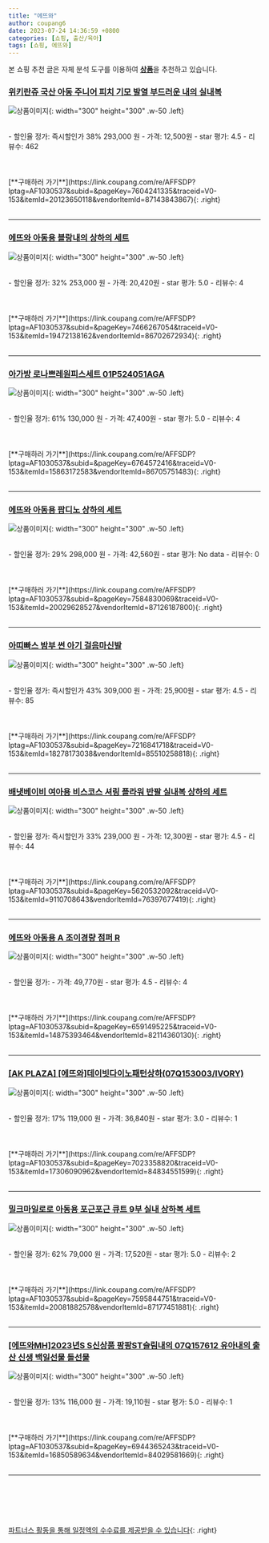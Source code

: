 ```yaml
---
title: "에뜨와"
author: coupang6
date: 2023-07-24 14:36:59 +0800
categories: [쇼핑, 출산/육아]
tags: [쇼핑, 에뜨와]
---
```


본 쇼핑 추천 글은 자체 분석 도구를 이용하여 [**상품**](https://link.coupang.com/a/bao1ui)을 추천하고 있습니다.

### [위키란쥬 국산 아동 주니어 피치 기모 발열 부드러운 내의 실내복](https://link.coupang.com/re/AFFSDP?lptag=AF1030537&subid=&pageKey=7604241335&traceid=V0-153&itemId=20123650118&vendorItemId=87143843867)

![상품이미지](https://thumbnail6.coupangcdn.com/thumbnails/remote/230x230ex/image/vendor_inventory/c9de/d2d2aa390788c2ad7fbfe5864108155f450f2840062857f17852e03f97a5.png){: width="300" height="300" .w-50 .left}


<br>
- 할인율 정가: 즉시할인가 38%  293,000   원
- 가격: 12,500원
- star 평가: 4.5
- 리뷰수: 462
<br>
<br>
<br>
<br>
[**구매하러 가기**](https://link.coupang.com/re/AFFSDP?lptag=AF1030537&subid=&pageKey=7604241335&traceid=V0-153&itemId=20123650118&vendorItemId=87143843867){: .right}
<br>
<br>

---

### [에뜨와 아동용 블랑내의 상하의 세트](https://link.coupang.com/re/AFFSDP?lptag=AF1030537&subid=&pageKey=7466267054&traceid=V0-153&itemId=19472138162&vendorItemId=86702672934)

![상품이미지](https://thumbnail8.coupangcdn.com/thumbnails/remote/230x230ex/image/retail/images/2023/07/27/11/4/595ba4c8-b4cd-44b6-afba-af8e5c0f2f2b.jpg){: width="300" height="300" .w-50 .left}


<br>
- 할인율 정가: 32%  253,000   원
- 가격: 20,420원
- star 평가: 5.0
- 리뷰수: 4
<br>
<br>
<br>
<br>
[**구매하러 가기**](https://link.coupang.com/re/AFFSDP?lptag=AF1030537&subid=&pageKey=7466267054&traceid=V0-153&itemId=19472138162&vendorItemId=86702672934){: .right}
<br>
<br>

---

### [아가방 로나쁘레원피스세트 01P524051AGA](https://link.coupang.com/re/AFFSDP?lptag=AF1030537&subid=&pageKey=6764572416&traceid=V0-153&itemId=15863172583&vendorItemId=86705751483)

![상품이미지](https://thumbnail10.coupangcdn.com/thumbnails/remote/230x230ex/image/vendor_inventory/882e/6eae0ac9542e5b898bd89282bbb6957e079e1509ecd4f90a6a50e088ab2a.jpg){: width="300" height="300" .w-50 .left}


<br>
- 할인율 정가: 61%  130,000   원
- 가격: 47,400원
- star 평가: 5.0
- 리뷰수: 4
<br>
<br>
<br>
<br>
[**구매하러 가기**](https://link.coupang.com/re/AFFSDP?lptag=AF1030537&subid=&pageKey=6764572416&traceid=V0-153&itemId=15863172583&vendorItemId=86705751483){: .right}
<br>
<br>

---

### [에뜨와 아동용 팝디노 상하의 세트](https://link.coupang.com/re/AFFSDP?lptag=AF1030537&subid=&pageKey=7584830069&traceid=V0-153&itemId=20029628527&vendorItemId=87126187800)

![상품이미지](https://thumbnail8.coupangcdn.com/thumbnails/remote/230x230ex/image/retail/images/2023/09/08/18/3/2c17d4b8-acdf-4e16-8e2d-cf24169da2d0.jpg){: width="300" height="300" .w-50 .left}


<br>
- 할인율 정가: 29%  298,000   원
- 가격: 42,560원
- star 평가: No data
- 리뷰수: 0
<br>
<br>
<br>
<br>
[**구매하러 가기**](https://link.coupang.com/re/AFFSDP?lptag=AF1030537&subid=&pageKey=7584830069&traceid=V0-153&itemId=20029628527&vendorItemId=87126187800){: .right}
<br>
<br>

---

### [아띠빠스 밤부 썬 아기 걸음마신발](https://link.coupang.com/re/AFFSDP?lptag=AF1030537&subid=&pageKey=7216841718&traceid=V0-153&itemId=18278173038&vendorItemId=85510258818)

![상품이미지](https://thumbnail6.coupangcdn.com/thumbnails/remote/230x230ex/image/vendor_inventory/44e9/e1cbe185e53592c8e39860b5e986e4260f3d4b12819f4046e1ddaa6a58e5.png){: width="300" height="300" .w-50 .left}


<br>
- 할인율 정가: 즉시할인가 43%  309,000   원
- 가격: 25,900원
- star 평가: 4.5
- 리뷰수: 85
<br>
<br>
<br>
<br>
[**구매하러 가기**](https://link.coupang.com/re/AFFSDP?lptag=AF1030537&subid=&pageKey=7216841718&traceid=V0-153&itemId=18278173038&vendorItemId=85510258818){: .right}
<br>
<br>

---

### [배냇베이비 여아용 비스코스 셔링 플라워 반팔 실내복 상하의 세트](https://link.coupang.com/re/AFFSDP?lptag=AF1030537&subid=&pageKey=5620532092&traceid=V0-153&itemId=9110708643&vendorItemId=76397677419)

![상품이미지](https://thumbnail9.coupangcdn.com/thumbnails/remote/230x230ex/image/rs_quotation_api/semt8m0x/69c3dca0742e4369b0edc874893740b4.jpg){: width="300" height="300" .w-50 .left}


<br>
- 할인율 정가: 즉시할인가 33%  239,000   원
- 가격: 12,300원
- star 평가: 4.5
- 리뷰수: 44
<br>
<br>
<br>
<br>
[**구매하러 가기**](https://link.coupang.com/re/AFFSDP?lptag=AF1030537&subid=&pageKey=5620532092&traceid=V0-153&itemId=9110708643&vendorItemId=76397677419){: .right}
<br>
<br>

---

### [에뜨와 아동용 A 조이경량 점퍼 R](https://link.coupang.com/re/AFFSDP?lptag=AF1030537&subid=&pageKey=6591495225&traceid=V0-153&itemId=14875393464&vendorItemId=82114360130)

![상품이미지](https://thumbnail8.coupangcdn.com/thumbnails/remote/230x230ex/image/retail/images/2022/06/20/17/0/cc737dd0-8a3a-4da3-b22a-0c43aae5964a.jpg){: width="300" height="300" .w-50 .left}


<br>
- 할인율 정가: 
- 가격: 49,770원
- star 평가: 4.5
- 리뷰수: 4
<br>
<br>
<br>
<br>
[**구매하러 가기**](https://link.coupang.com/re/AFFSDP?lptag=AF1030537&subid=&pageKey=6591495225&traceid=V0-153&itemId=14875393464&vendorItemId=82114360130){: .right}
<br>
<br>

---

### [[AK PLAZA] [에뜨와]데이빗다이노패턴상하(07Q153003/IVORY)](https://link.coupang.com/re/AFFSDP?lptag=AF1030537&subid=&pageKey=7023358820&traceid=V0-153&itemId=17306090962&vendorItemId=84834551599)

![상품이미지](https://thumbnail9.coupangcdn.com/thumbnails/remote/230x230ex/image/vendor_inventory/9adf/26f7ce913d632f5a5b6eab44a7392cba4664b74f9bd6b17f7a2ad60124b8.JPG){: width="300" height="300" .w-50 .left}


<br>
- 할인율 정가: 17%  119,000   원
- 가격: 36,840원
- star 평가: 3.0
- 리뷰수: 1
<br>
<br>
<br>
<br>
[**구매하러 가기**](https://link.coupang.com/re/AFFSDP?lptag=AF1030537&subid=&pageKey=7023358820&traceid=V0-153&itemId=17306090962&vendorItemId=84834551599){: .right}
<br>
<br>

---

### [밀크마일로로 아동용 포근포근 큐트 9부 실내 상하복 세트](https://link.coupang.com/re/AFFSDP?lptag=AF1030537&subid=&pageKey=7595844751&traceid=V0-153&itemId=20081882578&vendorItemId=87177451881)

![상품이미지](https://thumbnail8.coupangcdn.com/thumbnails/remote/230x230ex/image/retail/images/2023/09/13/17/3/66e1358a-e9b6-4861-8a82-1b09983c9add.jpg){: width="300" height="300" .w-50 .left}


<br>
- 할인율 정가: 62%  79,000   원
- 가격: 17,520원
- star 평가: 5.0
- 리뷰수: 2
<br>
<br>
<br>
<br>
[**구매하러 가기**](https://link.coupang.com/re/AFFSDP?lptag=AF1030537&subid=&pageKey=7595844751&traceid=V0-153&itemId=20081882578&vendorItemId=87177451881){: .right}
<br>
<br>

---

### [[에뜨와MH]2023년S S신상품 팡팡ST슬림내의 07Q157612 유아내의 출산 신생 백일선물 돌선물](https://link.coupang.com/re/AFFSDP?lptag=AF1030537&subid=&pageKey=6944365243&traceid=V0-153&itemId=16850589634&vendorItemId=84029581669)

![상품이미지](https://thumbnail9.coupangcdn.com/thumbnails/remote/230x230ex/image/vendor_inventory/4eaa/57f87a85ff949baa989174b8d8061e7c1629f893b99395862d41f37bb894.jpg){: width="300" height="300" .w-50 .left}


<br>
- 할인율 정가: 13%  116,000   원
- 가격: 19,110원
- star 평가: 5.0
- 리뷰수: 1
<br>
<br>
<br>
<br>
[**구매하러 가기**](https://link.coupang.com/re/AFFSDP?lptag=AF1030537&subid=&pageKey=6944365243&traceid=V0-153&itemId=16850589634&vendorItemId=84029581669){: .right}
<br>
<br>

---
<br><br><br><br><br> [파트너스 활동을 통해 일정액의 수수료를 제공받을 수 있습니다](https://link.coupang.com/a/bao1ui){: .right}